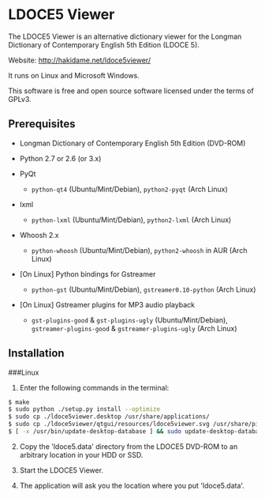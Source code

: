 LDOCE5 Viewer
=============

The LDOCE5 Viewer is an alternative dictionary viewer for the Longman Dictionary of Contemporary English 5th Edition (LDOCE 5).

Website: http://hakidame.net/ldoce5viewer/

It runs on Linux and Microsoft Windows.

This software is free and open source software licensed under the terms of GPLv3.


Prerequisites
-------------

* Longman Dictionary of Contemporary English 5th Edition (DVD-ROM)

* Python 2.7 or 2.6 (or 3.x)

* PyQt

    - `python-qt4` (Ubuntu/Mint/Debian), `python2-pyqt` (Arch Linux)

* lxml

    - `python-lxml` (Ubuntu/Mint/Debian), `python2-lxml` (Arch Linux)

* Whoosh 2.x

    - `python-whoosh` (Ubuntu/Mint/Debian), `python2-whoosh` in AUR (Arch Linux)

* [On Linux] Python bindings for Gstreamer

    - `python-gst` (Ubuntu/Mint/Debian), `gstreamer0.10-python` (Arch Linux)

* [On Linux] Gstreamer plugins for MP3 audio playback

    - `gst-plugins-good` & `gst-plugins-ugly` (Ubuntu/Mint/Debian), `gstreamer-plugins-good` & `gstreamer-plugins-ugly` (Arch Linux)


Installation
------------

###Linux

1. Enter the following commands in the terminal:

```bash
$ make
$ sudo python ./setup.py install --optimize
$ sudo cp ./ldoce5viewer.desktop /usr/share/applications/
$ sudo cp ./ldoce5viewer/qtgui/resources/ldoce5viewer.svg /usr/share/pixmaps/
$ [ -x /usr/bin/update-desktop-database ] && sudo update-desktop-database -q
```

2. Copy the 'ldoce5.data' directory from the LDOCE5 DVD-ROM to an arbitrary location in your HDD or SSD.

3. Start the LDOCE5 Viewer.

4. The application will ask you the location where you put 'ldoce5.data'.

